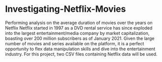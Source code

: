 # Investigating-Netflix-Movies
Performing analysis on the average duration of movies over the years on Netflix
Netflix started in 1997 as a DVD rental service has since exploded into the largest entertainment/media company by market capitalization, boasting over 200 million subscribers as of January 2021.
Given the large number of movies and series available on the platform, it is a perfect opportunity to flex data manipulation skills and dive into the entertainment industry. For this project, two CSV files containing Netflix data will be used.
